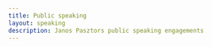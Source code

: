 ```yaml
---
title: Public speaking
layout: speaking
description: Janos Pasztors public speaking engagements
---
```


